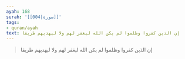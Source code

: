 ```yaml
---
ayah: 168
surah: '[[004|سورة]]'
tags:
- quran/ayah
text: إن الذين كفروا وظلموا لم يكن الله ليغفر لهم ولا ليهديهم طريقا
---
```

> إن الذين كفروا وظلموا لم يكن الله ليغفر لهم ولا ليهديهم طريقا
